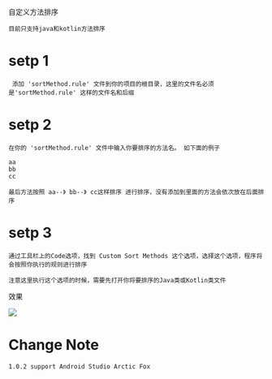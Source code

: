 自定义方法排序


	目前只支持java和kotlin方法排序


# setp 1

	 添加 'sortMethod.rule' 文件到你的项目的根目录，这里的文件名必须是'sortMethod.rule' 这样的文件名和后缀

# setp 2

	在你的 'sortMethod.rule' 文件中输入你要排序的方法名。 如下面的例子

	aa
	bb
	cc

	最后方法按照 aa--》 bb--》 cc这样排序 进行排序，没有添加到里面的方法会依次放在后面排序

# setp 3

	通过工具栏上的Code选项，找到 Custom Sort Methods 这个选项，选择这个选项，程序将会按照你执行的规则进行排序
	
    注意这里执行这个选项的时候，需要先打开你将要排序的Java类或Kotlin类文件


效果

<img src="https://i.imgur.com/OvsA3Zj.gif"/>

# Change Note

    1.0.2 support Android Studio Arctic Fox



